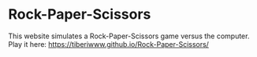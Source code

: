 # Rock-Paper-Scissors
This website simulates a Rock-Paper-Scissors game versus the computer.
Play it here: https://tiberiwww.github.io/Rock-Paper-Scissors/
